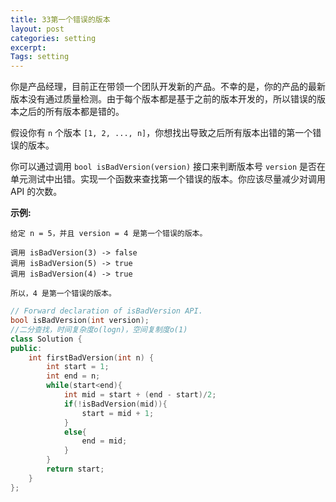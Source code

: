 ```yaml
---
title: 33第一个错误的版本
layout: post
categories: setting
excerpt: 
Tags: setting
---
```


你是产品经理，目前正在带领一个团队开发新的产品。不幸的是，你的产品的最新版本没有通过质量检测。由于每个版本都是基于之前的版本开发的，所以错误的版本之后的所有版本都是错的。

假设你有 `n` 个版本 `[1, 2, ..., n]`，你想找出导致之后所有版本出错的第一个错误的版本。

你可以通过调用 `bool isBadVersion(version)` 接口来判断版本号 `version` 是否在单元测试中出错。实现一个函数来查找第一个错误的版本。你应该尽量减少对调用 API 的次数。

**示例:**

```
给定 n = 5，并且 version = 4 是第一个错误的版本。

调用 isBadVersion(3) -> false
调用 isBadVersion(5) -> true
调用 isBadVersion(4) -> true

所以，4 是第一个错误的版本。 
```

```c++
// Forward declaration of isBadVersion API.
bool isBadVersion(int version);
//二分查找，时间复杂度o(logn)，空间复制度o(1)
class Solution {
public:
    int firstBadVersion(int n) {
        int start = 1;
        int end = n;
        while(start<end){
        	int mid = start + (end - start)/2;
        	if(!isBadVersion(mid)){
        		start = mid + 1;
        	}
        	else{
        		end = mid;
        	}
        }
        return start;
    }
};
```


